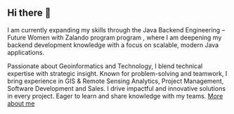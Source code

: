 ## Hi there 👋

I am currently expanding my skills through the Java Backend Engineering – Future Women with Zalando program program , where I am deepening my backend development knowledge with a focus on scalable, modern Java applications.

Passionate about Geoinformatics and Technology, I blend technical expertise with strategic insight. Known for problem-solving and teamwork, I bring experience in GIS & Remote Sensing Analytics, Project Management, Software Development and Sales. I drive impactful and innovative solutions in every project. Eager to learn and share knowledge with my teams. [More about me](https://linda-ochwada.netlify.app/)

<!--Check out my portfolio <a href="https://ochwada.github.io" target="_blank">Ochwada.linda</a>.




**Ochwada/ochwada** is a ✨ _special_ ✨ repository because its `README.md` (this file) appears on your GitHub profile.

Here are some ideas to get you started:

- 🔭 I’m currently working on ...
- 🌱 I’m currently learning ...
- 👯 I’m looking to collaborate on ...
- 🤔 I’m looking for help with ...
- 💬 Ask me about ...
- 📫 How to reach me: ...
- 😄 Pronouns: ...
- ⚡ Fun fact: ...
-->
